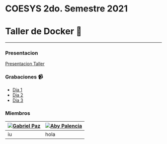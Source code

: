# COESYS 2do. Semestre 2021
# Taller de Docker  :whale:
___
### Presentacion
[Presentacion Taller](https://www.canva.com/design/DAEnILP0t_c/gYzT--MDGA-7ZYpAN0FjJQ/view?utm_content=DAEnILP0t_c&utm_campaign=designshare&utm_medium=link&utm_source=sharebutton)

### Grabaciones :video_camera:
* [Dia 1]()
* [Dia 2]()
* [Dia 3]()

### Miembros
|![](https://avatars.githubusercontent.com/u/39929915?v=4)[Gabriel Paz](https://github.com/GabrielPaz10) | ![](https://avatars.githubusercontent.com/u/22016335?v=4)[Aby Palencia](https://github.com/AbyPalencia)| 
|---|---|
| iu|hola|

